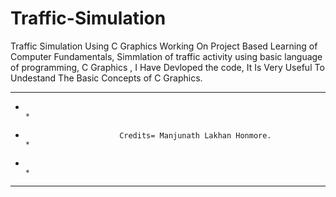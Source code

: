 # Traffic-Simulation
Traffic Simulation Using C Graphics
Working On Project Based Learning of Computer Fundamentals, 
Simmlation of traffic activity using basic language of programming, C Graphics , I Have Devloped the code,
It Is Very Useful To Undestand The Basic Concepts of C Graphics.

********************************************************************************
*                                                                              *  
*                          Credits= Manjunath Lakhan Honmore.                  *
*                                                                              *
********************************************************************************
 
